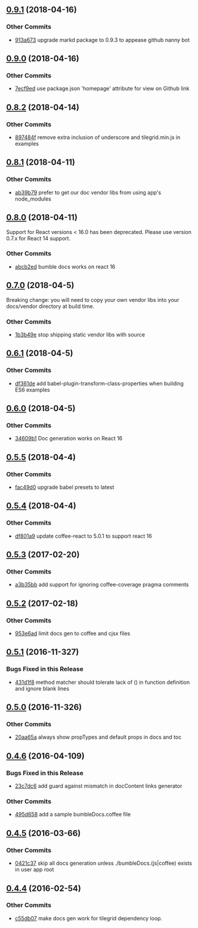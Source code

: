 ## [0.9.1](https://github.com/littlebee/bumble-docs.git/compare/0.9.0...0.9.1) (2018-04-16)


### Other Commits
* [913a673](https://github.com/littlebee/bumble-docs.git/commit/913a673118b07219752843f2653b9b52ecef23dd) upgrade markd package to 0.9.3 to appease github nanny bot

## [0.9.0](https://github.com/littlebee/bumble-docs.git/compare/0.8.2...0.9.0) (2018-04-16)


### Other Commits
* [7ecf9ed](https://github.com/littlebee/bumble-docs.git/commit/7ecf9ed143533df7864d7baaf63facfd1fa91788) use package.json 'homepage' attribute for view on Github link

## [0.8.2](https://github.com/littlebee/bumble-docs.git/compare/0.8.1...0.8.2) (2018-04-14)


### Other Commits
* [897484f](https://github.com/littlebee/bumble-docs.git/commit/897484f4dcd0584afcbf3bbba9e030ff8d564d21) remove extra inclusion of underscore and tilegrid.min.js in examples

## [0.8.1](https://github.com/littlebee/bumble-docs.git/compare/0.8.0...0.8.1) (2018-04-11)


### Other Commits
* [ab39b79](https://github.com/littlebee/bumble-docs.git/commit/ab39b79204542ca89c9b23b4928bf2d88f016640) prefer to get our doc vendor libs from using app's node_modules

## [0.8.0](https://github.com/littlebee/bumble-docs.git/compare/0.7.0...0.8.0) (2018-04-11)
Support for React versions < 16.0 has been deprecated.  Please use version 0.7.x  for React 14 support.

### Other Commits
* [abcb2ed](https://github.com/littlebee/bumble-docs.git/commit/abcb2edaac9fca728cac48c80cb136447728c268) bumble docs works on react 16

## [0.7.0](https://github.com/littlebee/bumble-docs.git/compare/0.6.1...0.7.0) (2018-04-5)
Breaking change:   you will need to copy your own vendor libs into your docs/vendor  directory at build time.

### Other Commits
* [1b3b49e](https://github.com/littlebee/bumble-docs.git/commit/1b3b49ec5c54726f47738ab26b319f7bcbe24666) stop shipping static vendor libs with source

## [0.6.1](https://github.com/littlebee/bumble-docs.git/compare/0.6.0...0.6.1) (2018-04-5)


### Other Commits
* [df361de](https://github.com/littlebee/bumble-docs.git/commit/df361de2cde5c5c7c9e151cba256055e19676949) add babel-plugin-transform-class-properties when building ES6 examples

## [0.6.0](https://github.com/littlebee/bumble-docs.git/compare/0.5.5...0.6.0) (2018-04-5)


### Other Commits
* [34609b1](https://github.com/littlebee/bumble-docs.git/commit/34609b1369a85417be96b3a3e560081e7f30ca31) Doc generation works on React 16

## [0.5.5](https://github.com/littlebee/bumble-docs.git/compare/0.5.4...0.5.5) (2018-04-4)


### Other Commits
* [fac49d0](https://github.com/littlebee/bumble-docs.git/commit/fac49d0c84263d64520798112e708b98b5b91d08) upgrade babel presets to latest

## [0.5.4](https://github.com/littlebee/bumble-docs.git/compare/0.5.3...0.5.4) (2018-04-4)


### Other Commits
* [df801a9](https://github.com/littlebee/bumble-docs.git/commit/df801a97bedfd41105556b0759591c2a4845d89c) update coffee-react to 5.0.1 to support react 16

## [0.5.3](https://github.com/littlebee/bumble-docs.git/compare/0.5.2...0.5.3) (2017-02-20)


### Other Commits
* [a3b35bb](https://github.com/littlebee/bumble-docs.git/commit/a3b35bb1f361062e747ffdde186dcb45de53289c) add support for ignoring coffee-coverage pragma comments

## [0.5.2](https://github.com/littlebee/bumble-docs.git/compare/0.5.1...0.5.2) (2017-02-18)


### Other Commits
* [953e6ad](https://github.com/littlebee/bumble-docs.git/commit/953e6ad7da431657a4b071bc672395657f5c9cda) limit docs gen to coffee and cjsx files

## [0.5.1](https://github.com/littlebee/bumble-docs.git/compare/0.5.0...0.5.1) (2016-11-327)


### Bugs Fixed in this Release
* [431d1f8](https://github.com/littlebee/bumble-docs.git/commit/431d1f847f5e2c0de6143807aa577581f56e9e2c)  method matcher should tolerate lack of () in function definition and ignore blank lines

## [0.5.0](https://github.com/littlebee/bumble-docs.git/compare/0.4.6...0.5.0) (2016-11-326)


### Other Commits
* [20aa65a](https://github.com/littlebee/bumble-docs.git/commit/20aa65a65acddfdc24927aec7ab8f65e5f562113) always show propTypes and default props in docs and toc

## [0.4.6](https://github.com/littlebee/bumble-docs.git/compare/0.4.5...0.4.6) (2016-04-109)


### Bugs Fixed in this Release
* [23c7dc6](https://github.com/littlebee/bumble-docs.git/commit/23c7dc61438f5908a934cd4f33edd2333eec2b89)  add guard against mismatch in docContent links generator

### Other Commits
* [495d658](https://github.com/littlebee/bumble-docs.git/commit/495d65847e8f00902fb5ecd9b4c824020fd0de59) add a sample bumbleDocs.coffee file

## [0.4.5](https://github.com/littlebee/bumble-docs.git/compare/0.4.4...0.4.5) (2016-03-66)


### Other Commits
* [0421c37](https://github.com/littlebee/bumble-docs.git/commit/0421c37c8318dc6a38dd80a34add30c24d617e40) skip all docs generation unless ./bumbleDocs.(js|coffee) exists in user app root

## [0.4.4](https://github.com/littlebee/bumble-docs.git/compare/0.0.0...0.4.4) (2016-02-54)


### Other Commits
* [c55db07](https://github.com/littlebee/bumble-docs.git/commit/c55db07b1b0866bd04db74f6bec86a12113e393c) make docs gen work for tilegrid dependency loop.
